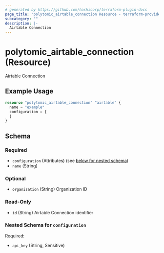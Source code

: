 ```yaml
---
# generated by https://github.com/hashicorp/terraform-plugin-docs
page_title: "polytomic_airtable_connection Resource - terraform-provider-polytomic"
subcategory: ""
description: |-
  Airtable Connection
---
```


# polytomic_airtable_connection (Resource)

Airtable Connection

## Example Usage

```terraform
resource "polytomic_airtable_connection" "airtable" {
  name = "example"
  configuration = {
  }
}
```

<!-- schema generated by tfplugindocs -->
## Schema

### Required

- `configuration` (Attributes) (see [below for nested schema](#nestedatt--configuration))
- `name` (String)

### Optional

- `organization` (String) Organization ID

### Read-Only

- `id` (String) Airtable Connection identifier

<a id="nestedatt--configuration"></a>
### Nested Schema for `configuration`

Required:

- `api_key` (String, Sensitive)


